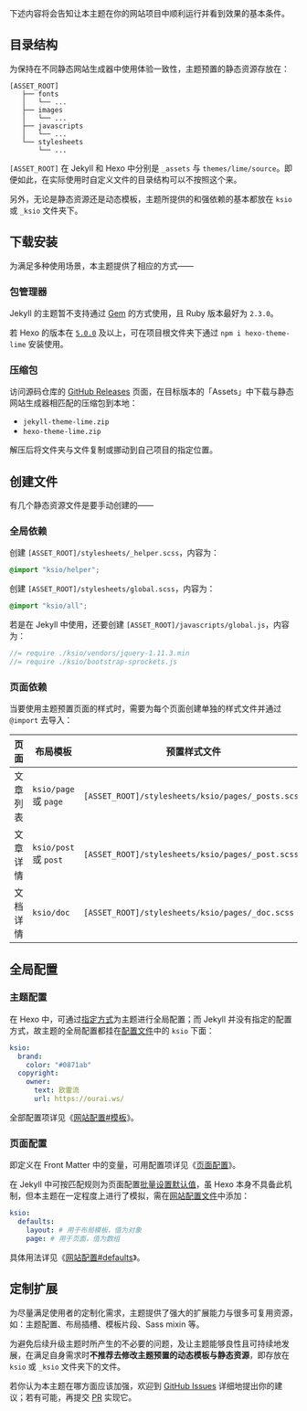 下述内容将会告知让本主题在你的网站项目中顺利运行并看到效果的基本条件。

## 目录结构

为保持在不同静态网站生成器中使用体验一致性，主题预置的静态资源存放在：

```text
[ASSET_ROOT]
   ├── fonts
   │   └── ...
   ├── images
   │   └── ...
   ├── javascripts
   │   └── ...
   └── stylesheets
       └── ...
```

`[ASSET_ROOT]` 在 Jekyll 和 Hexo 中分别是 `_assets` 与 `themes/lime/source`。即便如此，在实际使用时自定义文件的目录结构可以不按照这个来。

另外，无论是静态资源还是动态模板，主题所提供的和强依赖的基本都放在 `ksio` 或 `_ksio` 文件夹下。

## 下载安装

为满足多种使用场景，本主题提供了相应的方式——

### 包管理器

Jekyll 的主题暂不支持通过 [Gem](https://rubygems.org/) 的方式使用，且 Ruby 版本最好为 `2.3.0`。

若 Hexo 的版本在 [`5.0.0`](https://hexo.io/news/2020/07/29/hexo-5-released/) 及以上，可在项目根文件夹下通过 `npm i hexo-theme-lime` 安装使用。

### 压缩包

访问源码仓库的 [GitHub Releases](https://github.com/lime-theme/lime/releases) 页面，在目标版本的「Assets」中下载与静态网站生成器相匹配的压缩包到本地：

- `jekyll-theme-lime.zip`
- `hexo-theme-lime.zip`

解压后将文件夹与文件复制或挪动到自己项目的指定位置。

## 创建文件

有几个静态资源文件是要手动创建的——

### 全局依赖

创建 `[ASSET_ROOT]/stylesheets/_helper.scss`，内容为：

```scss
@import "ksio/helper";
```

创建 `[ASSET_ROOT]/stylesheets/global.scss`，内容为：

```scss
@import "ksio/all";
```

若是在 Jekyll 中使用，还要创建 `[ASSET_ROOT]/javascripts/global.js`，内容为：

```js
//= require ./ksio/vendors/jquery-1.11.3.min
//= require ./ksio/bootstrap-sprockets.js
```

### 页面依赖

当要使用主题预置页面的样式时，需要为每个页面创建单独的样式文件并通过 `@import` 去导入：

| 页面 | 布局模板 | 预置样式文件 |
| --- | --- | --- |
| 文章列表 | `ksio/page` 或 `page` | `[ASSET_ROOT]/stylesheets/ksio/pages/_posts.scss` |
| 文章详情 | `ksio/post` 或 `post` | `[ASSET_ROOT]/stylesheets/ksio/pages/_post.scss` |
| 文档详情 | `ksio/doc` | `[ASSET_ROOT]/stylesheets/ksio/pages/_doc.scss` |

## 全局配置

### 主题配置

在 Hexo 中，可通过[指定方式](https://hexo.io/zh-cn/docs/configuration#%E4%BD%BF%E7%94%A8%E4%BB%A3%E6%9B%BF%E4%B8%BB%E9%A2%98%E9%85%8D%E7%BD%AE%E6%96%87%E4%BB%B6)为主题进行全局配置；而 Jekyll 并没有指定的配置方式，故主题的全局配置都挂在[配置文件](https://jekyllrb.com/docs/configuration/)中的 `ksio` 下面：

```yaml
ksio:
  brand:
    color: "#0871ab"
  copyright:
    owner:
      text: 欧雷流
      url: https://ourai.ws/
```

全部配置项详见《[网站配置#模板](/zh/apis/site-config/#template)》。

### 页面配置

即定义在 Front Matter 中的变量，可用配置项详见《[页面配置](/zh/apis/page-config/)》。

在 Jekyll 中可按匹配规则为页面配置[批量设置默认值](https://jekyllrb.com/docs/configuration/front-matter-defaults/)，虽 Hexo 本身不具备此机制，但本主题在一定程度上进行了模拟，需在[网站配置文件](https://hexo.io/zh-cn/docs/configuration)中添加：

```yaml
ksio:
  defaults:
    layout: # 用于布局模板，值为对象
    page: # 用于页面，值为数组
```

具体用法详见《[网站配置#defaults](/zh/apis/site-config/#defaults)》。

## 定制扩展

为尽量满足使用者的定制化需求，主题提供了强大的扩展能力与很多可复用资源，如：主题配置、布局插槽、模板片段、Sass mixin 等。

为避免后续升级主题时所产生的不必要的问题，及让主题能够良性且可持续地发展，在满足自身需求时**不推荐去修改主题预置的动态模板与静态资源**，即存放在 `ksio` 或 `_ksio` 文件夹下的文件。

若你认为本主题在哪方面应该加强，欢迎到 [GitHub Issues](https://github.com/lime-theme/lime/issues/new/choose) 详细地提出你的建议；若有可能，再提交 [PR](https://github.com/lime-theme/lime/pulls) 实现它。
